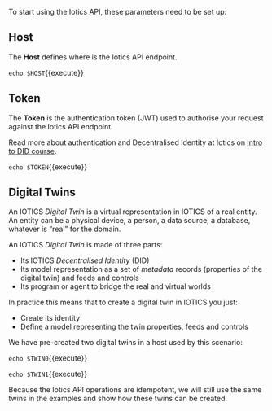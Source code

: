 To start using the Iotics API, these parameters need to be set up:

## Host

The **Host** defines where is the Iotics API endpoint.

`echo $HOST`{{execute}}

## Token

The **Token** is the authentication token (JWT) used to authorise your request against the Iotics API endpoint.

Read more about authentication and Decentralised Identity at Iotics on [Intro to DID course](https://www.katacoda.com/iotics/courses/iotics-did).

`echo $TOKEN`{{execute}}

## Digital Twins

An IOTICS _Digital Twin_ is a virtual representation in IOTICS of a real entity. An entity can be a physical device, a person, a data source, a database, whatever is “real” for the domain.

An IOTICS _Digital Twin_ is made of three parts:

* Its IOTICS _Decentralised Identity_ (DID)
* Its model representation as a set of _metadata_ records (properties of the digital twin) and feeds and controls
* Its program or agent to bridge the real and virtual worlds

In practice this means that to create a digital twin in IOTICS you just:

* Create its identity
* Define a model representing the twin properties, feeds and controls

We have pre-created two digital twins in a host used by this scenario:

`echo $TWIN0`{{execute}}

`echo $TWIN1`{{execute}}

Because the Iotics API operations are idempotent, we will still use the same twins in the examples and show how these twins can be created.
